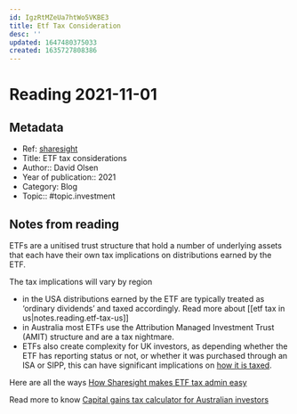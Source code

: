 ```yaml
---
id: IgzRtMZeUa7htWo5VKBE3
title: Etf Tax Consideration
desc: ''
updated: 1647480375033
created: 1635727808386
---
```

# Reading 2021-11-01

## Metadata

- Ref: [sharesight](https://www.sharesight.com/blog/how-to-track-exchange-traded-funds-etfs/)
- Title: ETF tax considerations
- Author:: David Olsen
- Year of publication:: 2021
- Category: Blog
- Topic:: #topic.investment

## Notes from reading

ETFs are a unitised trust structure that hold a number of underlying assets that each have their own tax implications on distributions earned by the ETF.

The tax implications will vary by region

- in the USA distributions earned by the ETF are typically treated as ‘ordinary dividends’ and taxed accordingly. Read more about [[etf tax in us|notes.reading.etf-tax-us]]
- in Australia most ETFs use the Attribution Managed Investment Trust (AMIT) structure and are a tax nightmare.
- ETFs also create complexity for UK investors, as depending whether the ETF has reporting status or not, or whether it was purchased through an ISA or SIPP, this can have significant implications on [how it is taxed](https://www.justetf.com/en/news/passive-investing/how-etfs-are-taxed-in-the-uk.html).

Here are all the ways [How Sharesight makes ETF tax admin easy](https://www.sharesight.com/blog/how-sharesight-makes-etf-tax-admin-easy/)

Read more to know [Capital gains tax calculator for Australian investors](https://www.sharesight.com/blog/capital-gains-tax-calculator-for-australian-investors/)